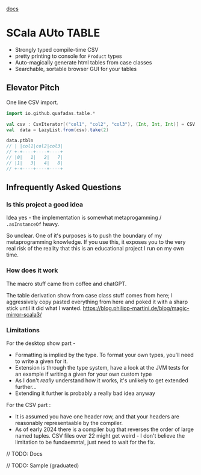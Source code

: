 
[docs](https://quafadas.github.io/scautable/docs/index.html)

# SCala AUto TABLE

- Strongly typed compile-time CSV
- pretty printing to console for `Product` types
- Auto-magically generate html tables from case classes
- Searchable, sortable browser GUI for your tables

## Elevator Pitch
One line CSV import.

```scala
import io.github.quafadas.table.*

val csv : CsvIterator[("col1", "col2", "col3"), (Int, Int, Int)] = CSV.resource("simple.csv", TypeInferrer.FromAllRows)
val  data = LazyList.from(csv).take(2)

data.ptbln
// | |col1|col2|col3|
// +-+----+----+----+
// |0|   1|   2|   7|
// |1|   3|   4|   8|
// +-+----+----+----+
```



## Infrequently Asked Questions
### Is this project a good idea
Idea yes - the implementation is somewhat metaprogamming / `.asInstanceOf` heavy.

So unclear. One of it's purposes is to push the boundary of my metaprogramming knowledge. If you use this, it exposes you to the very real risk of the reality that this is an educational project I run on my own time.

### How does it work

The macro stuff came from coffee and chatGPT.

The table derivation show from case class stuff comes from here;
I aggressively copy pasted everything from here and poked it with a sharp stick until it did what I wanted.
https://blog.philipp-martini.de/blog/magic-mirror-scala3/

### Limitations

For the desktop show part -
- Formatting is implied by the type. To format your own types, you'll need to write a given for it.
- Extension is through the type system, have a look at the JVM tests for an example if writing a given for your own custom type
- As I don't _really_ understand how it works, it's unlikely to get extended further...
- Extending it further is probably a really bad idea anyway

For the CSV part :
- It is assumed you have one header row, and that your headers are reasonably representaable by the compiler.
- As of early 2024 there is a compiler bug that reverses the order of large named tuples. CSV files over 22 might get weird - I don't believe the limitation to be fundaemntal, just need to wait for the fix.

// TODO: Docs

// TODO: Sample (graduated)
